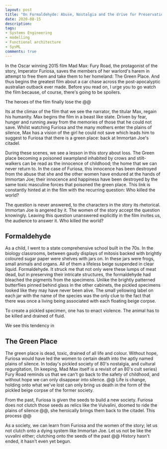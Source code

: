 ```yaml
---
layout: post
title: "On Formaldehyde: Abuse, Nostalgia and the drive for Preservation"
date: 2020-08-15
description: 
tags:
- Systems Engineering
- modelling
- Functional architecture
- SysML
comments: true
---
```


In the Oscar winning 2015 film Mad Max: Fury Road, the protagonist of the story, Imperator Furiosa, saves the members of her warlord's harem in attempt to free them and take them to her homeland: The Green Place. And thus begins the greatest film about a car chase across the post-apocalyptic australian outback ever made. Before you read on, I urge you to go watch the film because, of course, there's going to be spoilers.

<!-- more -->

The heroes of the film finally lose the @@ 

Its at the climax of the film that we see the narrator, the titular Max, regain his humanity. Max begins the film in a beast like state. Driven by fear, hunger and running away from the memories of those that he could not save. Whilst watching Furiosa and the many mothers enter the plains of silence, Max has a vision of the girl he could not save which leads him to suggest to Furiosa that there is a green place: back at Immortan Joe's citadel.

During these scenes, we see a lesson in this story about loss. The Green place becoming a poisoned swampland inhabited by crows and stilt-walkers can be read as the innocence of childhood; the home that we can never return to. In the case of Furiosa, this innocence has been destroyed from the abuse that she and the other women have endured at the hands of Immortan Joe; their innocence and happiness have been destroyed by the same toxic masculine forces that poisoned the green place. This link is constantly hinted at in the film with the recurring question: Who killed the world?

The question is never answered, to the characters in the story its rhetorical. Immortan Joe is angered by it. The women of the story accept the question knowingly. Leaving this question unanswered explicitly in the film invites us, the audience to answer it. Who killed the world?

## Formaldehyde

As a child, I went to a state comprehensive school built in the 70s. In the biology classrooms, between gaudy displays of mitosis backed with brightly coloured sugar paper were shelves with jars on. In these jars were frogs, small animals and organs. All of them a lifeless beige suspended in clear liquid. Formaldehyde. It struck me that not only were these lumps of meat dead, but in preserving their intricate structures, the formaldehyde had bleached the pigments from the specimens. Unlike the brightly patterned butterflies pinned behind glass in the other cabinets, the pickled specimens looked like they may have never been alive. The small yellowing label on each jar with the name of the species was the only clue to the fact that there was once a living being associated with each floating beige corpse.

To create a pickled specimen, one has to enact violence. The animal has to be killed and drained of fluid. 

We see this tendency in 

## The Green Place

The green place is dead, toxic, drained of all life and colour. Without hope, Furiosa would have led the women to certain death into the aptly named plains of silence. In today's pickled society of 80's nostalgia, and cultural regurgitation, (In keeping, Mad Max itself is a revisit of an 80's cult series) Fury Road reminds us that we can't go back to the safety of childhood, and without hope we can only disappear into silence. @@ Life is change, holding onto what we've lost can only bring us death in the form of the pickled beige corpse of the former society.

From the past, Furiosa is given the seeds to build a new society. Furiosa does not clutch those seeds as relics like the Vulvalini, doomed to ride the plains of silence @@, she heroically brings them back to the citadel. This process @@

As a society, we can learn from Furiosa and the women of the story; let us not clutch onto a dying system like Immortan Joe. Let us not be like the vuvalini either; clutching onto the seeds of the past @@ History hasn't ended, it hasn't even yet begun.
